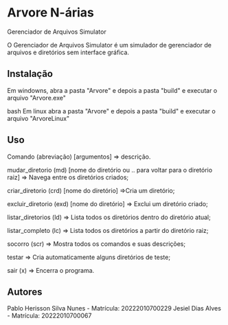 # Arvore N-árias
 Gerenciador de Arquivos Simulator

O Gerenciador de Arquivos Simulator é um simulador de gerenciador de arquivos e diretórios sem interface gráfica.

## Instalação

Em windowns, abra a pasta "Arvore" e depois a pasta "build" e executar o arquivo "Arvore.exe"

bash
Em linux
abra a pasta "Arvore" e depois a pasta "build" e executar o arquivo "ArvoreLinux"

## Uso

Comando (abreviação) [argumentos] => descrição. 
                  
mudar_diretorio (md) [nome do diretório ou .. para voltar para o diretório raiz] => Navega entre os diretórios criados; 

criar_diretorio (crd) [nome do diretório] =>Cria um diretório;  

excluir_diretorio (exd) [nome do diretório] => Exclui um diretório criado;                  

listar_diretorios (ld) => Lista todos os diretórios  dentro do diretório atual;                                                    

listar_completo (lc) => Lista todos os diretórios a partir do diretório raiz;               

socorro (scr) => Mostra todos os comandos e suas descrições;          

testar => Cria automaticamente alguns diretórios de teste;

sair (x) => Encerra o programa.

## Autores
  Pablo Herisson Silva Nunes - Matrícula: 20222010700229
  Jesiel Dias Alves - Matrícula: 20222010700067
